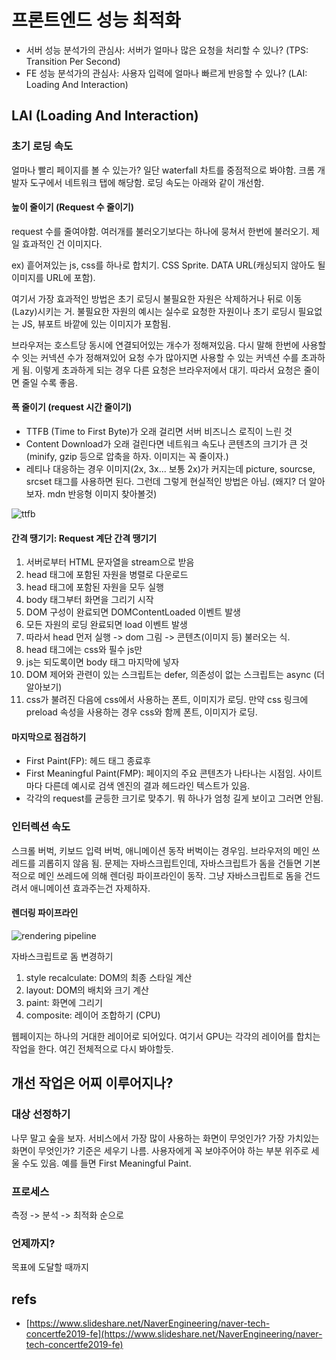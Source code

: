 # 프론트엔드 성능 최적화

* 서버 성능 분석가의 관심사: 서버가 얼마나 많은 요청을 처리할 수 있나? \(TPS: Transition Per Second\)
* FE 성능 분석가의 관심사: 사용자 입력에 얼마나 빠르게 반응할 수 있나? \(LAI: Loading And Interaction\)

## LAI \(Loading And Interaction\)

### 초기 로딩 속도

얼마나 빨리 페이지를 볼 수 있는가? 일단 waterfall 차트를 중점적으로 봐야함. 크롬 개발자 도구에서 네트워크 탭에 해당함. 로딩 속도는 아래와 같이 개선함.

#### 높이 줄이기 \(Request 수 줄이기\)

request 수를 줄여야함. 여러개를 불러오기보다는 하나에 뭉쳐서 한번에 불러오기. 제일 효과적인 건 이미지다.

ex\) 흩어져있는 js, css를 하나로 합치기. CSS Sprite. DATA URL\(캐싱되지 않아도 될 이미지를 URL에 포함\).

여기서 가장 효과적인 방법은 초기 로딩시 불필요한 자원은 삭제하거나 뒤로 이동\(Lazy\)시키는 거. 불필요한 자원의 예시는 실수로 요청한 자원이나 초기 로딩시 필요없는 JS, 뷰포트 바깥에 있는 이미지가 포함됨.

브라우저는 호스트당 동시에 연결되어있는 개수가 정해져있음. 다시 말해 한번에 사용할 수 잇는 커넥션 수가 정해져있어 요청 수가 많아지면 사용할 수 있는 커넥션 수를 초과하게 됨. 이렇게 초과하게 되는 경우 다른 요청은 브라우저에서 대기. 따라서 요청은 줄이면 줄일 수록 좋음.

#### 폭 줄이기 \(request 시간 줄이기\)

* TTFB \(Time to First Byte\)가 오래 걸리면 서버 비즈니스 로직이 느린 것
* Content Download가 오래 걸린다면 네트워크 속도나 콘텐츠의 크기가 큰 것 \(minify, gzip 등으로 압축을 하자. 이미지는 꼭 줄이자.\)
* 레티나 대응하는 경우 이미지\(2x, 3x... 보통 2x\)가 커지는데 picture, sourcse, srcset 태그를 사용하면 된다. 그런데 그렇게 현실적인 방법은 아님. \(왜지? 더 알아보자. mdn 반응형 이미지 찾아볼것\)

![ttfb](https://i.imgur.com/uxtPlkv.png)

#### 간격 땡기기: Request 계단 간격 땡기기

1. 서버로부터 HTML 문자열을 stream으로 받음
2. head 태그에 포함된 자원을 병렬로 다운로드
3. head 태그에 포함된 자원을 모두 실행
4. body 태그부터 화면을 그리기 시작
5. DOM 구성이 완료되면 DOMContentLoaded 이벤트 발생
6. 모든 자원의 로딩 완료되면 load 이벤트 발생
7. 따라서 head 먼저 실행 -&gt; dom 그림 -&gt; 콘텐츠\(이미지 등\) 불러오는 식.
8. head 태그에는 css와 필수 js만
9. js는 되도록이면 body 태그 마지막에 넣자
10. DOM 제어와 관련이 있는 스크립트는 defer, 의존성이 없는 스크립트는 async \(더 알아보기\)
11. css가 불려진 다음에 css에서 사용하는 폰트, 이미지가 로딩. 만약 css 링크에 preload 속성을 사용하는 경우 css와 함께 폰트, 이미지가 로딩.

#### 마지막으로 점검하기

* First Paint\(FP\): 헤드 태그 종료후
* First Meaningful Paint\(FMP\): 페이지의 주요 콘텐츠가 나타나는 시점임. 사이트마다 다른데 예시로 검색 엔진의 결과 헤드라인 텍스트가 있음.
* 각각의 request를 균등한 크기로 맞추기. 뭐 하나가 엄청 길게 보이고 그러면 안됨.

### 인터렉션 속도

스크롤 버벅, 키보드 입력 버벅, 애니메이션 동작 버벅이는 경우임. 브라우저의 메인 쓰레드를 괴롭히지 않음 됨. 문제는 자바스크립트인데, 자바스크립트가 돔을 건들면 기본적으로 메인 쓰레드에 의해 렌더링 파이프라인이 동작. 그냥 자바스크립트로 돔을 건드려서 애니메이션 효과주는건 자제하자.

#### 렌더링 파이프라인

![rendering pipeline](https://i.imgur.com/AfxbN4s.png)

자바스크립트로 돔 변경하기

1. style recalculate: DOM의 최종 스타일 계산
2. layout: DOM의 배치와 크기 계산
3. paint: 화면에 그리기
4. composite: 레이어 조합하기 \(CPU\)

웹페이지는 하나의 거대한 레이어로 되어있다. 여기서 GPU는 각각의 레이어를 합치는 작업을 한다. 여긴 전체적으로 다시 봐야할듯.

## 개선 작업은 어찌 이루어지나?

### 대상 선정하기

나무 말고 숲을 보자. 서비스에서 가장 많이 사용하는 화면이 무엇인가? 가장 가치있는 화면이 무엇인가? 기준은 세우기 나름. 사용자에게 꼭 보야주어야 하는 부분 위주로 세울 수도 있음. 예를 들면 First Meaningful Paint.

### 프로세스

측정 -&gt; 분석 -&gt; 최적화 순으로

### 언제까지?

목표에 도달할 때까지

## refs

* [https://www.slideshare.net/NaverEngineering/naver-tech-concertfe2019-fe](https://www.slideshare.net/NaverEngineering/naver-tech-concertfe2019-fe)

